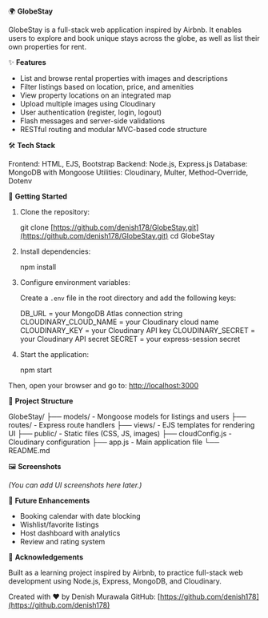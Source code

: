🌍 **GlobeStay**

GlobeStay is a full-stack web application inspired by Airbnb. It enables users to explore and book unique stays across the globe, as well as list their own properties for rent.

✨ **Features**

* List and browse rental properties with images and descriptions
* Filter listings based on location, price, and amenities
* View property locations on an integrated map
* Upload multiple images using Cloudinary
* User authentication (register, login, logout)
* Flash messages and server-side validations
* RESTful routing and modular MVC-based code structure

🛠️ **Tech Stack**

Frontend: HTML, EJS, Bootstrap
Backend: Node.js, Express.js
Database: MongoDB with Mongoose
Utilities: Cloudinary, Multer, Method-Override, Dotenv

🚀 **Getting Started**

1. Clone the repository:

   git clone [https://github.com/denish178/GlobeStay.git](https://github.com/denish178/GlobeStay.git)
   cd GlobeStay

2. Install dependencies:

   npm install

3. Configure environment variables:

   Create a `.env` file in the root directory and add the following keys:

   DB\_URL = your MongoDB Atlas connection string
   CLOUDINARY\_CLOUD\_NAME = your Cloudinary cloud name
   CLOUDINARY\_KEY = your Cloudinary API key
   CLOUDINARY\_SECRET = your Cloudinary API secret
   SECRET = your express-session secret

4. Start the application:

   npm start

Then, open your browser and go to: [http://localhost:3000](http://localhost:3000)

📁 **Project Structure**

GlobeStay/
├── models/ - Mongoose models for listings and users
├── routes/ - Express route handlers
├── views/ - EJS templates for rendering UI
├── public/ - Static files (CSS, JS, images)
├── cloudConfig.js - Cloudinary configuration
├── app.js - Main application file
└── README.md

🖼️ **Screenshots**

*(You can add UI screenshots here later.)*

🧠 **Future Enhancements**

* Booking calendar with date blocking
* Wishlist/favorite listings
* Host dashboard with analytics
* Review and rating system

🤝 **Acknowledgements**

Built as a learning project inspired by Airbnb, to practice full-stack web development using Node.js, Express, MongoDB, and Cloudinary.

Created with ❤️ by Denish Murawala
GitHub: [https://github.com/denish178](https://github.com/denish178)
